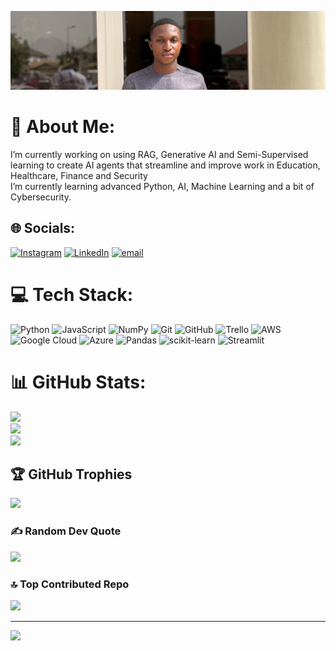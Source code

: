 ![Header](./Header.jpg)

# 💫 About Me:
I’m currently working on using RAG, Generative AI and Semi-Supervised learning to create AI agents that streamline and improve work in Education, Healthcare, Finance and Security <br>I’m currently learning advanced Python, AI, Machine Learning and a bit of Cybersecurity. 


## 🌐 Socials:
[![Instagram](https://img.shields.io/badge/Instagram-%23E4405F.svg?logo=Instagram&logoColor=white)](https://instagram.com/akvba.k) [![LinkedIn](https://img.shields.io/badge/LinkedIn-%230077B5.svg?logo=linkedin&logoColor=white)](https://linkedin.com/in/kekeliakaba) [![email](https://img.shields.io/badge/Email-D14836?logo=gmail&logoColor=white)](mailto:kekeliakaba1@gmail.com) 

# 💻 Tech Stack:
![Python](https://img.shields.io/badge/python-3670A0?style=flat&logo=python&logoColor=ffdd54) ![JavaScript](https://img.shields.io/badge/javascript-%23323330.svg?style=flat&logo=javascript&logoColor=%23F7DF1E) ![NumPy](https://img.shields.io/badge/numpy-%23013243.svg?style=flat&logo=numpy&logoColor=white) ![Git](https://img.shields.io/badge/git-%23F05033.svg?style=flat&logo=git&logoColor=white) ![GitHub](https://img.shields.io/badge/github-%23121011.svg?style=flat&logo=github&logoColor=white) ![Trello](https://img.shields.io/badge/Trello-%23026AA7.svg?style=flat&logo=Trello&logoColor=white) ![AWS](https://img.shields.io/badge/AWS-%23FF9900.svg?style=flat&logo=amazon-aws&logoColor=white) ![Google Cloud](https://img.shields.io/badge/GoogleCloud-%234285F4.svg?style=flat&logo=google-cloud&logoColor=white) ![Azure](https://img.shields.io/badge/azure-%230072C6.svg?style=flat&logo=microsoftazure&logoColor=white) ![Pandas](https://img.shields.io/badge/pandas-%23150458.svg?style=flat&logo=pandas&logoColor=white) ![scikit-learn](https://img.shields.io/badge/scikit--learn-%23F7931E.svg?style=flat&logo=scikit-learn&logoColor=white) ![Streamlit](https://img.shields.io/badge/Streamlit-%23FE4B4B.svg?style=flat&logo=streamlit&logoColor=white)
# 📊 GitHub Stats:
![](https://github-readme-stats.vercel.app/api?username=akvbak&theme=blue_navy&hide_border=false&include_all_commits=false&count_private=false)<br/>
![](https://nirzak-streak-stats.vercel.app/?user=akvbak&theme=blue_navy&hide_border=false)<br/>
![](https://github-readme-stats.vercel.app/api/top-langs/?username=akvbak&theme=blue_navy&hide_border=false&include_all_commits=false&count_private=false&layout=compact)

## 🏆 GitHub Trophies
![](https://github-profile-trophy.vercel.app/?username=akvbak&theme=blue_navy&no-frame=false&no-bg=true&margin-w=4)

### ✍️ Random Dev Quote
![](https://quotes-github-readme.vercel.app/api?type=horizontal&theme=radical)

### 🔝 Top Contributed Repo
![](https://github-contributor-stats.vercel.app/api?username=akvbak&limit=5&theme=blue_navy&combine_all_yearly_contributions=true)

---
[![](https://visitcount.itsvg.in/api?id=akvbak&icon=0&color=4)](https://visitcount.itsvg.in)

